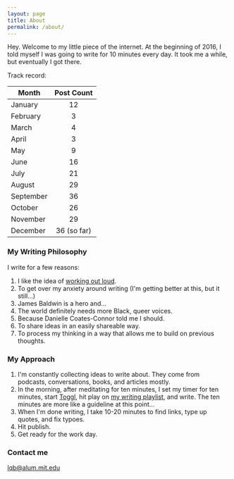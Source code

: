 ```yaml
---
layout: page
title: About
permalink: /about/
---
```


Hey. Welcome to my little piece of the internet. At the beginning of 2016, I told myself I was going to write for 10 minutes every day. It took me a while, but eventually I got there. 

Track record: 

Month | Post Count
--- | :---:
January | 12
February | 3
March | 4
April | 3
May | 9
June | 16
July | 21
August | 29
September | 36
October | 26
November | 29
December | 36 (so far)

### My Writing Philosophy

I write for a few reasons: 

1. I like the idea of [working out loud](http://jarche.com/2014/11/inspiration-for-working-out-loud/). 
1. To get over my anxiety around writing (I'm getting better at this, but it still...)
1. James Baldwin is a hero and...
1. The world definitely needs more Black, queer voices. 
1. Because Danielle Coates-Connor told me I should.
1. To share ideas in an easily shareable way. 
1. To process my thinking in a way that allows me to build on previous thoughts. 

### My Approach

1. I'm constantly collecting ideas to write about. They come from podcasts, conversations, books, and articles mostly. 
1. In the morning, after meditating for ten minutes, I set my timer for ten minutes, start [Toggl](http://toggl.com), hit play on [my writing playlist](https://open.spotify.com/user/1213286621/playlist/0bHjluzadbXKWbzr3a45IO), and write. The ten minutes are more like a guideline at this point... 
1. When I'm done writing, I take 10-20 minutes to find links, type up quotes, and fix typoes.
1. Hit publish.
1. Get ready for the work day. 

### Contact me

[lqb@alum.mit.edu](mailto:lqb@alum.mit.edu)